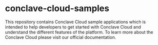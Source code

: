 # conclave-cloud-samples
This repository contains Conclave Cloud sample applications which is intended to help developers to get started with Conclave Cloud and understand the different features of the platform. To learn more about the Conclave Cloud please visit our official documentation.
